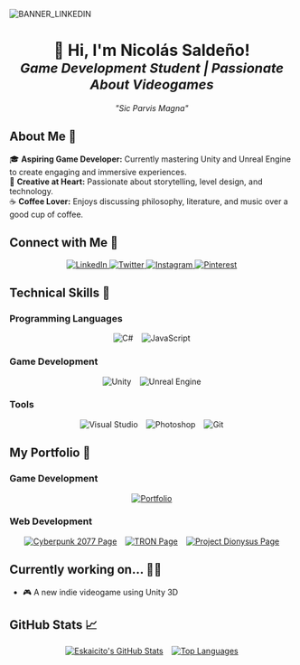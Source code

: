 ![BANNER_LINKEDIN](https://github.com/Eskaicito/Eskaicito/assets/94655835/85681725-d9b3-4f93-ae4f-56884c9c99b0.png)
<h1 align="center">
  👋 Hi, I'm Nicolás Saldeño! <br>
  <small><i>Game Development Student | Passionate About Videogames</i></small>
</h1>
<p align="center">
  <em>"Sic Parvis Magna"</em>
</p>

## About Me 🌟

🎓 **Aspiring Game Developer:** Currently mastering Unity and Unreal Engine to create engaging and immersive experiences.  
🎨 **Creative at Heart:** Passionate about storytelling, level design, and technology.  
☕ **Coffee Lover:** Enjoys discussing philosophy, literature, and music over a good cup of coffee.  

## Connect with Me 🤝

<p align="center">
  <a href="https://www.linkedin.com/in/nicolas-salde%C3%B1o-ba8119206/" target="_blank">
    <img src="https://img.shields.io/badge/LinkedIn-%230077B5.svg?style=for-the-badge&logo=linkedin&logoColor=white" alt="LinkedIn">
  </a>
  <a href="https://x.com/N7Bard" target="_blank">
    <img src="https://img.shields.io/badge/Twitter-%231DA1F2.svg?style=for-the-badge&logo=twitter&logoColor=white" alt="Twitter">
  </a>
  <a href="https://www.instagram.com/nico_sm26/" target="_blank">
    <img src="https://img.shields.io/badge/Instagram-%23E4405F.svg?style=for-the-badge&logo=instagram&logoColor=white" alt="Instagram">
  </a>
  <a href="https://ar.pinterest.com/Eskaicito/" target="_blank">
    <img src="https://img.shields.io/badge/Pinterest-%23BD081C.svg?style=for-the-badge&logo=pinterest&logoColor=white" alt="Pinterest">
  </a>
</p>

## Technical Skills 🧰

### Programming Languages
<div style="display: flex; justify-content: center; gap: 15px;" align= "left" >
  <img src="https://img.shields.io/badge/c%23-%23239120.svg?style=for-the-badge&logo=c-sharp&logoColor=white" alt="C#">
  <img src="https://img.shields.io/badge/javascript-%23323330.svg?style=for-the-badge&logo=javascript&logoColor=%23F7DF1E" alt="JavaScript">
</div>

### Game Development
<div style="display: flex; justify-content: center; gap: 15px;">
  <img src="https://img.shields.io/badge/unity-%23000000.svg?style=for-the-badge&logo=unity&logoColor=white" alt="Unity">
  <img src="https://img.shields.io/badge/unrealengine-%23313131.svg?style=for-the-badge&logo=unrealengine&logoColor=white" alt="Unreal Engine">
</div>

### Tools
<div style="display: flex; justify-content: center; gap: 15px;">
  <img src="https://img.shields.io/badge/Visual%20Studio-5C2D91.svg?style=for-the-badge&logo=visual-studio&logoColor=white" alt="Visual Studio">
  <img src="https://img.shields.io/badge/adobe%20photoshop-%2331A8FF.svg?style=for-the-badge&logo=adobe%20photoshop&logoColor=white" alt="Photoshop">
  <img src="https://img.shields.io/badge/git-%23F05033.svg?style=for-the-badge&logo=git&logoColor=white" alt="Git">
</div>

<!--#### Main Programming Languages and Frameworks
![C#](https://img.shields.io/badge/c%23-%23239120.svg?style=for-the-badge&logo=c-sharp&logoColor=white)
#### Game Development
![Unity](https://img.shields.io/badge/unity-%23000000.svg?style=for-the-badge&logo=unity&logoColor=white)
![Unreal Engine](https://img.shields.io/badge/unrealengine-%23313131.svg?style=for-the-badge&logo=unrealengine&logoColor=white)
#### Tools
![Visual Studio Code](https://img.shields.io/badge/Visual%20Studio%20Code-0078d7.svg?style=for-the-badge&logo=visual-studio-code&logoColor=white)
![Visual Studio](https://img.shields.io/badge/Visual%20Studio-5C2D91.svg?style=for-the-badge&logo=visual-studio&logoColor=white)
![Adobe Photoshop](https://img.shields.io/badge/adobe%20photoshop-%2331A8FF.svg?style=for-the-badge&logo=adobe%20photoshop&logoColor=white)
![Git](https://img.shields.io/badge/git-%23F05033.svg?style=for-the-badge&logo=git&logoColor=white)
![GitHub](https://img.shields.io/badge/github-%23121011.svg?style=for-the-badge&logo=github&logoColor=white)
#### Other languages/frameworks I've used
![HTML5](https://img.shields.io/badge/html5-%23E34F26.svg?style=for-the-badge&logo=html5&logoColor=white)
![CSS3](https://img.shields.io/badge/css3-%231572B6.svg?style=for-the-badge&logo=css3&logoColor=white)
![SASS](https://img.shields.io/badge/SASS-hotpink.svg?style=for-the-badge&logo=SASS&logoColor=white)
![Bootstrap](https://img.shields.io/badge/bootstrap-%23563D7C.svg?style=for-the-badge&logo=bootstrap&logoColor=white)
![JavaScript](https://img.shields.io/badge/javascript-%23323330.svg?style=for-the-badge&logo=javascript&logoColor=%23F7DF1E)
![jQuery](https://img.shields.io/badge/jquery-%230769AD.svg?style=for-the-badge&logo=jquery&logoColor=white)
![React](https://img.shields.io/badge/react-%2320232a.svg?style=for-the-badge&logo=react&logoColor=%2361DAFB)
![Threejs](https://img.shields.io/badge/threejs-black?style=for-the-badge&logo=three.js&logoColor=white)

<br /> -->

## My Portfolio 🥇

### Game Development
<div style="display: flex; justify-content: center; gap: 15px;">
  <a href="https://eskaicito.github.io/WebPagePortfolio/">
    <img src="https://img.shields.io/badge/My_Portfolio-Explore-orange?style=for-the-badge" alt="Portfolio">
  </a>
</div>

### Web Development
<div style="display: flex; justify-content: center; gap: 15px;">
  <a href="https://eskaicito.github.io/samuraiband">
    <img src="https://img.shields.io/badge/Cyberpunk_2077_Page-HTML%2FCSS-blue?style=for-the-badge" alt="Cyberpunk 2077 Page">
  </a>
  <a href="https://proyectotron.000webhostapp.com/index.html">
    <img src="https://img.shields.io/badge/TRON_Page-HTML%2FCSS%2FJS-cyan?style=for-the-badge" alt="TRON Page">
  </a>
  <a href="https://github.com/Eskaicito/project-dionysus">
    <img src="https://img.shields.io/badge/Project_Dionysus-React_JS-purple?style=for-the-badge" alt="Project Dionysus Page">
  </a>
</div>

## Currently working on... 🔧🔨

- 🎮 A new indie videogame using Unity 3D


## GitHub Stats 📈

<div style="display: flex; justify-content: center; gap: 15px;">
  <a href="https://github.com/anuraghazra/github-readme-stats">
    <img src="https://github-readme-stats.vercel.app/api?username=eskaicito&show_icons=true&theme=radical" alt="Eskaicito's GitHub Stats">
  </a>
  <a href="https://github.com/eskaicito/github-readme-stats">
    <img src="https://github-readme-stats.vercel.app/api/top-langs/?username=eskaicito&langs_count=8&theme=radical&layout=compact" alt="Top Languages">
  </a>
</div>


[portfolio]: https://eskaicito.github.io/WebPagePortfolio/
[linkedin]: https://www.linkedin.com/in/nicolas-salde%C3%B1o-ba8119206/
[twitter]: https://x.com/N7Bard
[instagram]: https://www.instagram.com/nico_sm26/
[pinterest]: https://ar.pinterest.com/Eskaicito/
